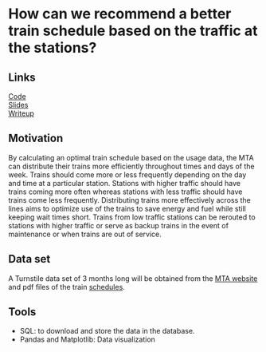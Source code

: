 # How can we recommend a better train schedule based on the traffic at the stations?

## Links
[Code](https://github.com/lee-jin81/metis_project_1_EDA/blob/main/Project1_jing_lee_FINAL_version.ipynb)<br>
[Slides](https://github.com/lee-jin81/metis_project_1_EDA/blob/main/Project1_jinglee_slides.pdf)<br>
[Writeup](https://github.com/lee-jin81/metis_project_1_EDA/blob/main/Project_1_writeup_JingLee.pdf)<br>

## Motivation
By calculating an optimal train schedule based on the usage data, the MTA can distribute their trains more efficiently throughout times and days of the week. Trains should come more or less frequently depending on the day and time at a particular station. Stations with higher traffic should have trains coming more often whereas stations with less traffic should  have trains come less frequently. Distributing trains more effectively across the lines aims to optimize use of the trains to save energy and fuel while still keeping wait times short. Trains from low traffic stations can be rerouted to stations with higher traffic or serve as backup trains in the event of maintenance or when trains are out of service.

## Data set
A Turnstile data set of 3 months long will be obtained from the [MTA website](http://web.mta.info/developers/turnstile.html) and pdf files of 
the train [schedules](https://new.mta.info/schedules).

## Tools
* SQL: to download and store the data in the database. 
* Pandas and Matplotlib: Data visualization




